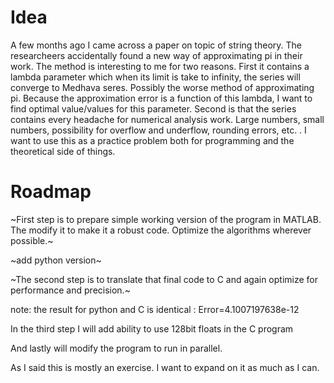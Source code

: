 # Idea
A few months ago I came across a paper on topic of string theory. The
researcheers accidentally found a new way of approximating pi in their work. The
method is interesting to me for two reasons. First it contains a lambda
parameter which when its limit is take to infinity, the series will converge to
Medhava seres. Possibly the worse method of approximating pi. Because the
approximation error is a function of this lambda, I want to find optimal
value/values for this parameter. Second is that the series contains every
headache for numerical analysis work. Large numbers, small numbers, possibility
for overflow and underflow, rounding errors, etc. . I want to use this as a
practice problem both for programming and the theoretical side of things.


# Roadmap
~First step is to prepare simple working version of the program in MATLAB. The
modify it to make it a robust code. Optimize the algorithms wherever possible.~

~add python version~

~The second step is to translate that final code to C and again optimize for
performance and precision.~

note: the result for python and C is identical : Error=4.1007197638e-12


In the third step I will add ability to use 128bit floats in the C program

And lastly will modify the program to run in parallel.

As I said this is mostly an exercise. I want to expand on it as much as I can.